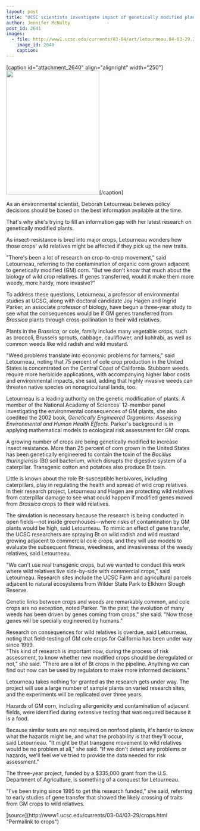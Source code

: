 ```yaml
---
layout: post
title: "UCSC scientists investigate impact of genetically modified plants on wild relatives of major California crop"
author: Jennifer McNulty
post_id: 2641
images:
  - file: http://www1.ucsc.edu/currents/03-04/art/letourneau.04-03-29.250.jpg
    image_id: 2640
    caption: 
---
```


[caption id="attachment_2640" align="alignright" width="250"]<a href="http://localhost/mysite/wp-content/uploads/2004/03/letourneau.04-03-29.250.jpg"><img class="size-full wp-image-2640" src="http://localhost/mysite/wp-content/uploads/2004/03/letourneau.04-03-29.250.jpg" alt="" width="250" height="333" /></a>[/caption]
<p>
  As an environmental scientist, Deborah Letourneau believes policy decisions should be based on the best information available at the time.
</p>
<p>
  That's why she's trying to fill an information gap with her latest research on genetically modified plants.<br>
</p>
<p>
  As insect-resistance is bred into major crops, Letourneau wonders how those crops' wild relatives might be affected if they pick up the new traits.
</p>
<p>
  "There's been a lot of research on crop-to-crop movement," said Letourneau, referring to the contamination of organic corn grown adjacent to genetically modified (GM) corn. "But we don't know that much about the biology of wild crop relatives. If genes transferred, would it make them more weedy, more hardy, more invasive?"<br>
</p>
<p>
  To address these questions, Letourneau, a professor of environmental studies at UCSC, along with doctoral candidate Joy Hagen and Ingrid Parker, an associate professor of biology, have begun a three-year study to see what the consequences would be if GM genes transferred from <i>Brassica</i> plants through cross-pollination to their wild relatives.
</p>
<p>
  Plants in the <i>Brassica,</i> or cole, family include many vegetable crops, such as broccoli, Brussels sprouts, cabbage, cauliflower, and kohlrabi, as well as common weeds like wild radish and wild mustard.<br>
</p>
<p>
  "Weed problems translate into economic problems for farmers," said Letourneau, noting that 75 percent of cole crop production in the United States is concentrated on the Central Coast of California. Stubborn weeds require more herbicide applications, with accompanying higher labor costs and environmental impacts, she said, adding that highly invasive weeds can threaten native species on nonagricultural lands, too.<br>
</p>
<p>
  Letourneau is a leading authority on the genetic modification of plants. A member of the National Academy of Sciences' 12-member panel investigating the environmental consequences of GM plants, she also coedited the 2002 book, <i>Genetically Engineered Organisms: Assessing Environmental and Human Health Effects.</i> Parker's background is in applying mathematical models to ecological risk assessment for GM crops.<br>
</p>
<p>
  A growing number of crops are being genetically modified to increase insect resistance. More than 25 percent of corn grown in the United States has been genetically engineered to contain the toxin of the <i>Bacillus thuringiensis</i> (Bt) soil bacterium, which disrupts the digestive system of a caterpillar. Transgenic cotton and potatoes also produce Bt toxin.<br>
</p>
<p>
  Little is known about the role Bt-susceptible herbivores, including caterpillars, play in regulating the health and spread of wild crop relatives. In their research project, Letourneau and Hagen are protecting wild relatives from caterpillar damage to see what could happen if modified genes moved from <i>Brassica</i> crops to their wild relatives.<br>
</p>
<p>
  The simulation is necessary because the research is being conducted in open fields--not inside greenhouses--where risks of contamination by GM plants would be high, said Letourneau. To mimic an effect of gene transfer, the UCSC researchers are spraying Bt on wild radish and wild mustard growing adjacent to commercial cole crops, and they will use models to evaluate the subsequent fitness, weediness, and invasiveness of the weedy relatives, said Letourneau.<br>
</p>
<p>
  "We can't use real transgenic crops, but we wanted to conduct this work where wild relatives live side-by-side with commercial crops," said Letourneau. Research sites include the UCSC Farm and agricultural parcels adjacent to natural ecosystems from Wilder State Park to Elkhorn Slough Reserve.<br>
</p>
<p>
  Genetic links between crops and weeds are remarkably common, and cole crops are no exception, noted Parker. "In the past, the evolution of many weeds has been driven by genes coming from crops," she said. "Now those genes will be specially engineered by humans."<br>
</p>
<p>
  Research on consequences for wild relatives is overdue, said Letourneau, noting that field-testing of GM cole crops for California has been under way since 1999.<br>
  "This kind of research is important now, during the process of risk assessment, to know whether new modified crops should be deregulated or not," she said. "There are a lot of Bt crops in the pipeline. Anything we can find out now can be used by regulators to make more informed decisions."<br>
</p>
<p>
  Letourneau takes nothing for granted as the research gets under way. The project will use a large number of sample plants on varied research sites, and the experiments will be replicated over three years.<br>
</p>
<p>
  Hazards of GM corn, including allergenicity and contamination of adjacent fields, were identified during extensive testing that was required because it is a food.
</p>
<p>
  Because similar tests are not required on nonfood plants, it's harder to know what the hazards might be, and what the probability is that they'll occur, said Letourneau. "It might be that transgene movement to wild relatives would be no problem at all," she said. "If we don't detect any problems or hazards, we'll feel we've tried to provide the data needed for risk assessment."<br>
</p>
<p>
  The three-year project, funded by a $335,000 grant from the U.S. Department of Agriculture, is something of a conquest for Letourneau.<br>
</p>
<p>
  "I've been trying since 1995 to get this research funded," she said, referring to early studies of gene transfer that showed the likely crossing of traits from GM crops to wild relatives.<br>
</p>
[source](http://www1.ucsc.edu/currents/03-04/03-29/crops.html "Permalink to crops")
